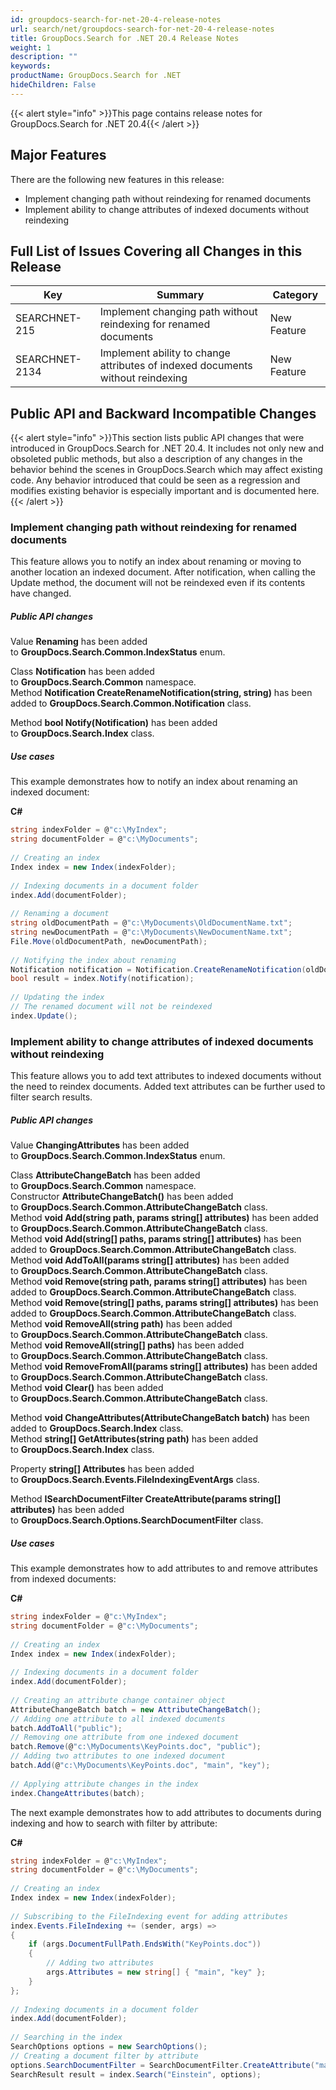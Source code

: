 ```yaml
---
id: groupdocs-search-for-net-20-4-release-notes
url: search/net/groupdocs-search-for-net-20-4-release-notes
title: GroupDocs.Search for .NET 20.4 Release Notes
weight: 1
description: ""
keywords: 
productName: GroupDocs.Search for .NET
hideChildren: False
---
```

{{< alert style="info" >}}This page contains release notes for GroupDocs.Search for .NET 20.4{{< /alert >}}

## Major Features

There are the following new features in this release:

*   Implement changing path without reindexing for renamed documents
*   Implement ability to change attributes of indexed documents without reindexing

## Full List of Issues Covering all Changes in this Release

| Key | Summary | Category |
| --- | --- | --- |
| SEARCHNET-215 | Implement changing path without reindexing for renamed documents | New Feature |
| SEARCHNET-2134 | Implement ability to change attributes of indexed documents without reindexing | New Feature |

## Public API and Backward Incompatible Changes

{{< alert style="info" >}}This section lists public API changes that were introduced in GroupDocs.Search for .NET 20.4. It includes not only new and obsoleted public methods, but also a description of any changes in the behavior behind the scenes in GroupDocs.Search which may affect existing code. Any behavior introduced that could be seen as a regression and modifies existing behavior is especially important and is documented here.{{< /alert >}}

### Implement changing path without reindexing for renamed documents

This feature allows you to notify an index about renaming or moving to another location an indexed document. After notification, when calling the Update method, the document will not be reindexed even if its contents have changed.

##### Public API changes

Value **Renaming** has been added to **GroupDocs.Search.Common.IndexStatus** enum.

Class **Notification** has been added to **GroupDocs.Search.Common** namespace.  
Method **Notification CreateRenameNotification(string, string)** has been added to **GroupDocs.Search.Common.**Notification**** class.

Method **bool Notify(Notification)** has been added to **GroupDocs.Search.Index** class.

##### Use cases

This example demonstrates how to notify an index about renaming an indexed document:

**C#**

```csharp
string indexFolder = @"c:\MyIndex";
string documentFolder = @"c:\MyDocuments";
  
// Creating an index
Index index = new Index(indexFolder);
  
// Indexing documents in a document folder
index.Add(documentFolder);
  
// Renaming a document
string oldDocumentPath = @"c:\MyDocuments\OldDocumentName.txt";
string newDocumentPath = @"c:\MyDocuments\NewDocumentName.txt";
File.Move(oldDocumentPath, newDocumentPath);
  
// Notifying the index about renaming
Notification notification = Notification.CreateRenameNotification(oldDocumentPath, newDocumentPath);
bool result = index.Notify(notification);
  
// Updating the index
// The renamed document will not be reindexed
index.Update();
```

### Implement ability to change attributes of indexed documents without reindexing

This feature allows you to add text attributes to indexed documents without the need to reindex documents. Added text attributes can be further used to filter search results.

##### Public API changes

Value **ChangingAttributes** has been added to **GroupDocs.Search.Common.IndexStatus** enum.

Class **AttributeChangeBatch** has been added to **GroupDocs.Search.Common** namespace.  
Constructor **AttributeChangeBatch()** has been added to **GroupDocs.Search.Common.AttributeChangeBatch** class.  
Method **void Add(string path, params string\[\] attributes)** has been added to **GroupDocs.Search.Common.AttributeChangeBatch** class.  
Method **void Add(string\[\] paths, params string\[\] attributes)** has been added to **GroupDocs.Search.Common.AttributeChangeBatch** class.  
Method **void AddToAll(params string\[\] attributes)** has been added to **GroupDocs.Search.Common.AttributeChangeBatch** class.  
Method **void Remove(string path, params string\[\] attributes)** has been added to **GroupDocs.Search.Common.AttributeChangeBatch** class.  
Method **void Remove(string\[\] paths, params string\[\] attributes)** has been added to **GroupDocs.Search.Common.AttributeChangeBatch** class.  
Method **void RemoveAll(string path)** has been added to **GroupDocs.Search.Common.AttributeChangeBatch** class.  
Method **void RemoveAll(string\[\] paths)** has been added to **GroupDocs.Search.Common.AttributeChangeBatch** class.  
Method **void RemoveFromAll(params string\[\] attributes)** has been added to **GroupDocs.Search.Common.AttributeChangeBatch** class.  
Method **void Clear()** has been added to **GroupDocs.Search.Common.AttributeChangeBatch** class.

Method **void ChangeAttributes(AttributeChangeBatch batch)** has been added to **GroupDocs.Search.Index** class.  
Method **string\[\] GetAttributes(string path)** has been added to **GroupDocs.Search.Index** class.

Property **string\[\] Attributes** has been added to **GroupDocs.Search.Events.FileIndexingEventArgs** class.

Method **ISearchDocumentFilter CreateAttribute(params string\[\] attributes)** has been added to **GroupDocs.Search.Options.SearchDocumentFilter** class.

##### Use cases

This example demonstrates how to add attributes to and remove attributes from indexed documents:

**C#**

```csharp
string indexFolder = @"c:\MyIndex";
string documentFolder = @"c:\MyDocuments";
 
// Creating an index
Index index = new Index(indexFolder);
 
// Indexing documents in a document folder
index.Add(documentFolder);
 
// Creating an attribute change container object
AttributeChangeBatch batch = new AttributeChangeBatch();
// Adding one attribute to all indexed documents
batch.AddToAll("public");
// Removing one attribute from one indexed document
batch.Remove(@"c:\MyDocuments\KeyPoints.doc", "public");
// Adding two attributes to one indexed document
batch.Add(@"c:\MyDocuments\KeyPoints.doc", "main", "key");
 
// Applying attribute changes in the index
index.ChangeAttributes(batch);
```

The next example demonstrates how to add attributes to documents during indexing and how to search with filter by attribute:

**C#**

```csharp
string indexFolder = @"c:\MyIndex";
string documentFolder = @"c:\MyDocuments";
 
// Creating an index
Index index = new Index(indexFolder);
 
// Subscribing to the FileIndexing event for adding attributes
index.Events.FileIndexing += (sender, args) =>
{
    if (args.DocumentFullPath.EndsWith("KeyPoints.doc"))
    {
        // Adding two attributes
        args.Attributes = new string[] { "main", "key" };
    }
};
 
// Indexing documents in a document folder
index.Add(documentFolder);
 
// Searching in the index
SearchOptions options = new SearchOptions();
// Creating a document filter by attribute
options.SearchDocumentFilter = SearchDocumentFilter.CreateAttribute("main");
SearchResult result = index.Search("Einstein", options);
```
